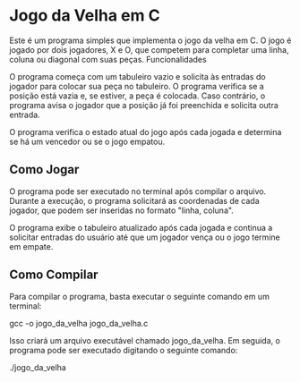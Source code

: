 # Jogo da Velha em C

Este é um programa simples que implementa o jogo da velha em C. O jogo é jogado por dois jogadores, X e O, que competem para completar uma linha, coluna ou diagonal com suas peças.
Funcionalidades

O programa começa com um tabuleiro vazio e solicita às entradas do jogador para colocar sua peça no tabuleiro. O programa verifica se a posição está vazia e, se estiver, a peça é colocada. Caso contrário, o programa avisa o jogador que a posição já foi preenchida e solicita outra entrada.

O programa verifica o estado atual do jogo após cada jogada e determina se há um vencedor ou se o jogo empatou.
## Como Jogar

O programa pode ser executado no terminal após compilar o arquivo. Durante a execução, o programa solicitará as coordenadas de cada jogador, que podem ser inseridas no formato "linha, coluna".

O programa exibe o tabuleiro atualizado após cada jogada e continua a solicitar entradas do usuário até que um jogador vença ou o jogo termine em empate.
## Como Compilar

Para compilar o programa, basta executar o seguinte comando em um terminal:

gcc -o jogo_da_velha jogo_da_velha.c

Isso criará um arquivo executável chamado jogo_da_velha. Em seguida, o programa pode ser executado digitando o seguinte comando:

./jogo_da_velha

